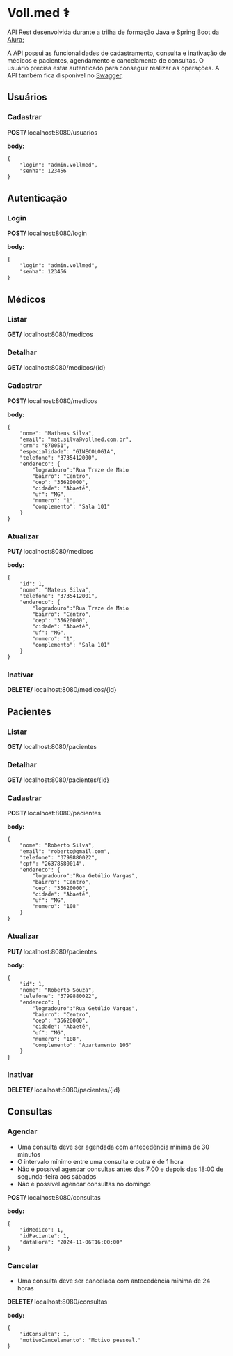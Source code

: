# Voll.med ⚕️
API Rest desenvolvida durante a trilha de formação Java e Spring Boot da [Alura](https://www.alura.com.br/);

A API possui as funcionalidades de cadastramento, consulta e inativação de médicos e pacientes, agendamento e cancelamento de consultas.
O usuário precisa estar autenticado para conseguir realizar as operações. A API também fica disponível no [Swagger](http://localhost:8080/swagger-ui/index.html).

## Usuários
### Cadastrar
**POST/** localhost:8080/usuarios

**body:** 
```
{
    "login": "admin.vollmed",
    "senha": 123456
}
```

## Autenticação
### Login
**POST/** localhost:8080/login

**body:** 
```
{
    "login": "admin.vollmed",
    "senha": 123456
}
```

## Médicos
### Listar
**GET/** localhost:8080/medicos

### Detalhar
**GET/** localhost:8080/medicos/{id}

### Cadastrar
**POST/** localhost:8080/medicos

**body:** 
```
{
    "nome": "Matheus Silva",
    "email": "mat.silva@vollmed.com.br",
    "crm": "870051",
    "especialidade": "GINECOLOGIA",
    "telefone": "3735412000",
    "endereco": {
        "logradouro":"Rua Treze de Maio
        "bairro": "Centro",
        "cep": "35620000",
        "cidade": "Abaeté",
        "uf": "MG",
        "numero": "1",
        "complemento": "Sala 101"
    }
}
```

### Atualizar
**PUT/** localhost:8080/medicos

**body:** 
```
{
    "id": 1,
    "nome": "Mateus Silva",
    "telefone": "3735412001",
    "endereco": {
        "logradouro":"Rua Treze de Maio
        "bairro": "Centro",
        "cep": "35620000",
        "cidade": "Abaeté",
        "uf": "MG",
        "numero": "1",
        "complemento": "Sala 101"
    }
}
```

### Inativar
**DELETE/** localhost:8080/medicos/{id}

## Pacientes
### Listar
**GET/** localhost:8080/pacientes

### Detalhar
**GET/** localhost:8080/pacientes/{id}

### Cadastrar
**POST/** localhost:8080/pacientes

**body:** 
```
{
    "nome": "Roberto Silva", 
    "email": "roberto@gmail.com",
    "telefone": "3799880022",
    "cpf": "26378580014",
    "endereco": {
        "logradouro":"Rua Getúlio Vargas",
        "bairro": "Centro",
        "cep": "35620000",
        "cidade": "Abaeté",
        "uf": "MG",
        "numero": "108"
    }
}
```

### Atualizar
**PUT/** localhost:8080/pacientes

**body:** 
```
{
    "id": 1, 
    "nome": "Roberto Souza",
    "telefone": "3799880022",
    "endereco": {
        "logradouro":"Rua Getúlio Vargas",
        "bairro": "Centro",
        "cep": "35620000",
        "cidade": "Abaeté",
        "uf": "MG",
        "numero": "108",
        "complemento": "Apartamento 105"
    }
}
```

### Inativar
**DELETE/** localhost:8080/pacientes/{id}

## Consultas
### Agendar
* Uma consulta deve ser agendada com antecedência mínima de 30 minutos
* O intervalo mínimo entre uma consulta e outra é de 1 hora
* Não é possível agendar consultas antes das 7:00 e depois das 18:00 de segunda-feira aos sábados
* Não é possível agendar consultas no domingo

**POST/** localhost:8080/consultas

**body:** 
```
{
    "idMedico": 1,
    "idPaciente": 1,
    "dataHora": "2024-11-06T16:00:00"
}
```

### Cancelar
* Uma consulta deve ser cancelada com antecedência mínima de 24 horas

**DELETE/** localhost:8080/consultas

**body:** 
```
{
    "idConsulta": 1,
    "motivoCancelamento": "Motivo pessoal."
}
```
